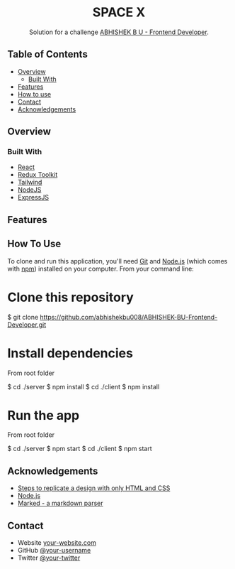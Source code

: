 <h1 align="center">SPACE X</h1>

<div align="center">
   Solution for a challenge  <a href="#">ABHISHEK B U - Frontend Developer</a>.
</div>

<!-- TABLE OF CONTENTS -->

## Table of Contents

- [Overview](#overview)
  - [Built With](#built-with)
- [Features](#features)
- [How to use](#how-to-use)
- [Contact](#contact)
- [Acknowledgements](#acknowledgements)

<!-- OVERVIEW -->

## Overview

### Built With

- [React](https://reactjs.org/)
- [Redux Toolkit](https://redux-toolkit.js.org/)
- [Tailwind](https://tailwindcss.com/)
- [NodeJS](https://nodejs.org/en/)
- [ExpressJS](https://expressjs.com/)

## Features

## How To Use

To clone and run this application, you'll need [Git](https://git-scm.com) and [Node.js](https://nodejs.org/en/download/) (which comes with [npm](http://npmjs.com)) installed on your computer. From your command line:

# Clone this repository

$ git clone https://github.com/abhishekbu008/ABHISHEK-BU-Frontend-Developer.git

# Install dependencies

From root folder

$ cd ./server
$ npm install
$ cd ./client
$ npm install

# Run the app

From root folder

$ cd ./server
$ npm start
$ cd ./client
$ npm start

## Acknowledgements

<!-- This section should list any articles or add-ons/plugins that helps you to complete the project. This is optional but it will help you in the future. For exmpale -->

- [Steps to replicate a design with only HTML and CSS](https://devchallenges-blogs.web.app/how-to-replicate-design/)
- [Node.js](https://nodejs.org/)
- [Marked - a markdown parser](https://github.com/chjj/marked)

## Contact

- Website [your-website.com](https://{your-web-site-link})
- GitHub [@your-username](https://{github.com/your-usermame})
- Twitter [@your-twitter](https://{twitter.com/your-username})
